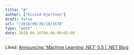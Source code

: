 ```yaml
---
title: "#"
author: ["Eivind Hjertnes"]
draft: false
url: "/2018/09/26/10/1678"
type: "post"
date: 2018-09-26T06:46:06+02:00
---
```


Liked:
[Announcing
'Machine Learning .NET' 0.5 | .NET Blog](https://blogs.msdn.microsoft.com/dotnet/2018/09/12/announcing-ml-net-0-5/)
